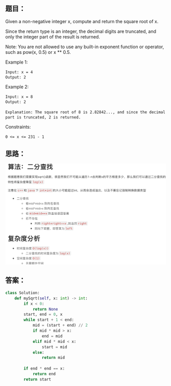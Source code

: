 ## 题目：
Given a non-negative integer x, compute and return the square root of x.

Since the return type is an integer, the decimal digits are truncated, and only the integer part of the result is returned.

Note: You are not allowed to use any built-in exponent function or operator, such as pow(x, 0.5) or x ** 0.5.


Example 1:
```
Input: x = 4
Output: 2
```
Example 2:
```
Input: x = 8
Output: 2

Explanation: The square root of 8 is 2.82842..., and since the decimal part is truncated, 2 is returned.
```

Constraints:
```
0 <= x <= 231 - 1
```

## 思路：
![a](https://github.com/SSRRBB/Leetcode/blob/main/Images/225.png)


## 答案：
```python
class Solution:
    def mySqrt(self, x: int) -> int:
        if x < 0:
            return None
        start, end = 0, x
        while start + 1 < end:
            mid = (start + end) // 2
            if mid * mid > x:
                end = mid
            elif mid * mid < x:
                start = mid
            else:
                return mid
        
        if end * end == x:
            return end
        return start
        


```
